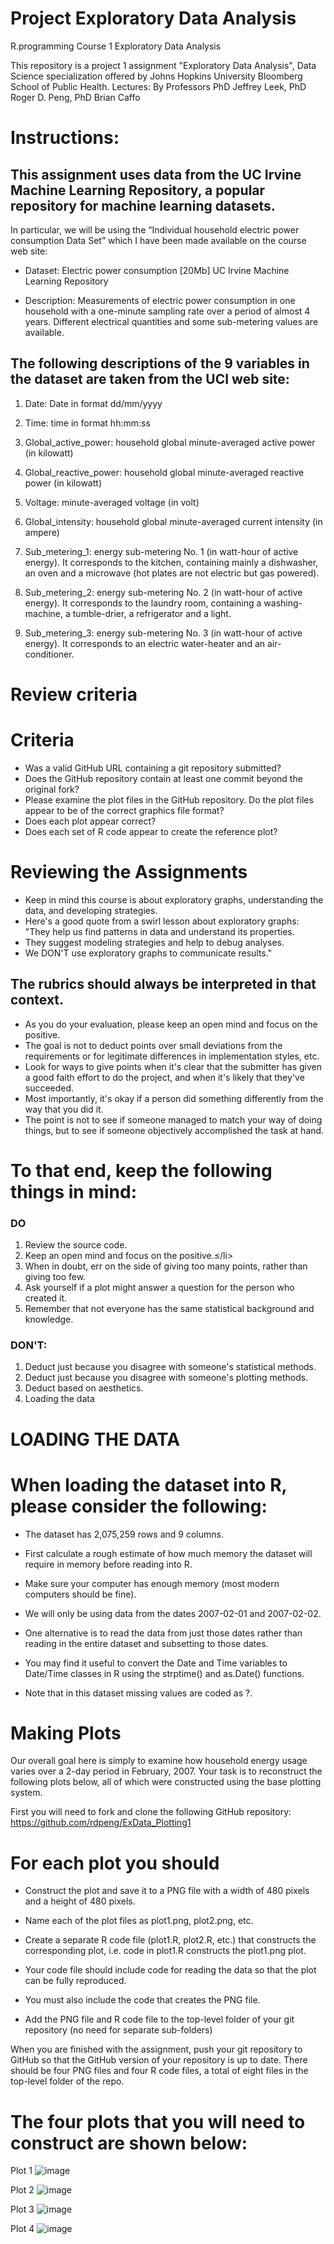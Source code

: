 # Project Exploratory Data Analysis
 R.programming Course 1 Exploratory Data Analysis

This repository is a project 1 assignment  "Exploratory Data Analysis", Data Science specialization offered by Johns Hopkins University Bloomberg School of Public Health.
Lectures: By Professors PhD Jeffrey Leek, PhD Roger D. Peng, PhD Brian Caffo


# Instructions:

## This assignment uses data from the UC Irvine Machine Learning Repository, a popular repository for machine learning datasets.
In particular, we will be using the “Individual household electric power consumption Data Set” which I have been made available on the course web site:

- Dataset: Electric power consumption [20Mb]  UC Irvine Machine Learning Repository

- Description: Measurements of electric power consumption in one household with a one-minute sampling rate over a period of almost 4 years. 
  Different electrical quantities and some sub-metering values are available.

##     The following descriptions of the 9 variables in the dataset are taken from the UCI web site:
1. Date: Date in format dd/mm/yyyy

2. Time: time in format hh:mm:ss

3. Global_active_power: household global minute-averaged active power (in kilowatt)

4. Global_reactive_power: household global minute-averaged reactive power (in kilowatt)

5. Voltage: minute-averaged voltage (in volt)

6. Global_intensity: household global minute-averaged current intensity (in ampere)

7. Sub_metering_1: energy sub-metering No. 1 (in watt-hour of active energy). It corresponds to the kitchen, 
   containing mainly a dishwasher, an oven and a  microwave (hot plates are not electric but gas powered).

8. Sub_metering_2: energy sub-metering No. 2 (in watt-hour of active energy). It corresponds to the laundry room, 
   containing a washing-machine, a tumble-drier, a refrigerator and a light.

9. Sub_metering_3: energy sub-metering No. 3 (in watt-hour of active energy). 
   It corresponds to an electric water-heater and an air-conditioner.


#     Review criteria
#   Criteria
 - Was a valid GitHub URL containing a git repository submitted?
 - Does the GitHub repository contain at least one commit beyond the original fork?
 - Please examine the plot files in the GitHub repository. Do the plot files appear to be of the correct graphics file format?
 - Does each plot appear correct?
 - Does each set of R code appear to create the reference plot?

#     Reviewing the Assignments
- Keep in mind this course is about exploratory graphs, understanding the data, and developing strategies. 
- Here's a good quote from a swirl lesson about exploratory graphs: "They help us find patterns in data and understand its properties. 
- They suggest modeling strategies and help to debug analyses. 
- We DON'T use exploratory graphs to communicate results."

##     The rubrics should always be interpreted in that context.
- As you do your evaluation, please keep an open mind and focus on the positive. 
- The goal is not to deduct points over small deviations from the requirements or for legitimate differences in implementation styles, etc. 
- Look for ways to give points when it's clear that the submitter has given a good faith effort to do the project, and when it's likely that they've succeeded.
- Most importantly, it's okay if a person did something differently from the way that you did it. 
- The point is not to see if someone managed to match your way of doing things, but to see if someone objectively accomplished the task at hand.


#      To that end, keep the following things in mind:

### DO
1. Review the source code.
2. Keep an open mind and focus on the positive.≤/li>
3. When in doubt, err on the side of giving too many points, rather than giving too few.
4. Ask yourself if a plot might answer a question for the person who created it.
5. Remember that not everyone has the same statistical background and knowledge.

### DON'T:
1. Deduct just because you disagree with someone's statistical methods.
2. Deduct just because you disagree with someone's plotting methods.
3. Deduct based on aesthetics.
4. Loading the data


#     LOADING THE DATA
# When loading the dataset into R, please consider the following:
- The dataset has 2,075,259 rows and 9 columns. 
- First calculate a rough estimate of how much memory the dataset will require in memory before reading into R. 
- Make sure your computer has enough memory (most modern computers should be fine).

- We will only be using data from the dates 2007-02-01 and 2007-02-02. 
- One alternative is to read the data from just those dates rather than reading in the entire dataset and subsetting to those dates.

- You may find it useful to convert the Date and Time variables to Date/Time classes in R using the strptime()  and  as.Date() functions.

- Note that in this dataset missing values are coded as ?.


#     Making Plots
Our overall goal here is simply to examine how household energy usage varies over a 2-day period in February, 2007. Your task is to reconstruct the following plots below, all of which were constructed using the base plotting system.

First you will need to fork and clone the following GitHub repository: https://github.com/rdpeng/ExData_Plotting1
# For each plot you should

- Construct the plot and save it to a PNG file with a width of 480 pixels and a height of 480 pixels.

- Name each of the plot files as 
  plot1.png, plot2.png, etc.

- Create a separate R code file 
  (plot1.R, plot2.R, etc.) that constructs the corresponding plot, i.e. code in 
   plot1.R constructs the plot1.png plot. 
   
- Your code file should include code for reading the data so that the plot can be fully reproduced. 
- You must also include the code that creates the PNG file.

- Add the PNG file and R code file to the top-level folder of your git repository (no need for separate sub-folders)

When you are finished with the assignment, push your git repository to GitHub so that the GitHub version of your repository is up to date. There should be four PNG files and four R code files, a total of eight files in the top-level folder of the repo.

# The four plots that you will need to construct are shown below:
 
Plot 1
![image](https://user-images.githubusercontent.com/123073089/231570255-2f88b4ab-29a3-42c8-9292-e49311578029.png)

Plot 2
![image](https://user-images.githubusercontent.com/123073089/231570481-a0face0c-cef6-4758-84af-6815d6a38c36.png)

Plot 3
![image](https://user-images.githubusercontent.com/123073089/231570773-e6674454-c924-41a7-b51e-8a85ca990aa7.png)


Plot 4
![image](https://user-images.githubusercontent.com/123073089/231570960-477f4e7a-d7a2-448b-9e3d-5386e1abea6b.png)


